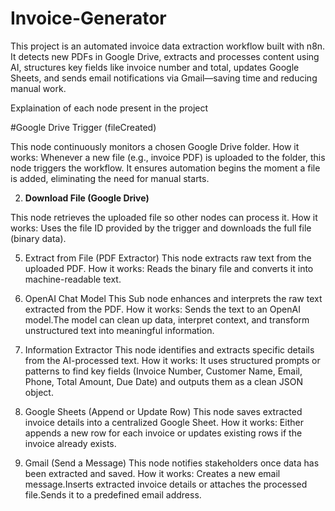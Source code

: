 # Invoice-Generator
This project is an automated invoice data extraction workflow built with n8n. It detects new PDFs in Google Drive, extracts and processes content using AI, structures key fields like invoice number and total, updates Google Sheets, and sends email notifications via Gmail—saving time and reducing manual work.

Explaination of each node present in the project

#Google Drive Trigger (fileCreated)

This node continuously monitors a chosen Google Drive folder.
How it works:
Whenever a new file (e.g., invoice PDF) is uploaded to the folder, this node triggers the workflow. It ensures automation begins the moment a file is added, eliminating the need for manual starts.

2. **Download File (Google Drive)**
   
This node retrieves the uploaded file so other nodes can process it.
How it works:
Uses the file ID provided by the trigger and downloads the full file (binary data).

5. Extract from File (PDF Extractor)
This node extracts raw text from the uploaded PDF.
How it works:
Reads the binary file and converts it into machine-readable text.

6. OpenAI Chat Model
This Sub node enhances and interprets the raw text extracted from the PDF.
How it works:
Sends the text to an OpenAI model.The model can clean up data, interpret context, and transform unstructured text into meaningful information.

7. Information Extractor
This node identifies and extracts specific details from the AI-processed text.
How it works:
It uses structured prompts or patterns to find key fields (Invoice Number, Customer Name, Email, Phone, Total Amount, Due Date) and outputs them as a clean JSON object.

8. Google Sheets (Append or Update Row)
This node saves extracted invoice details into a centralized Google Sheet.
How it works:
Either appends a new row for each invoice or updates existing rows if the invoice already exists.

9. Gmail (Send a Message)
This node notifies stakeholders once data has been extracted and saved.
How it works:
Creates a new email message.Inserts extracted invoice details or attaches the processed file.Sends it to a predefined email address.
